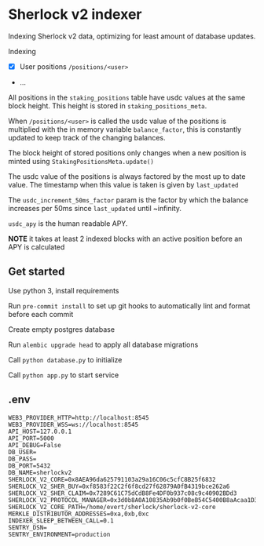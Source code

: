 # Sherlock v2 indexer

Indexing Sherlock v2 data, optimizing for least amount of database updates.

Indexing
- [X] User positions `/positions/<user>`
- ...

All positions in the `staking_positions` table have usdc values at the same block height.
This height is stored in `staking_positions_meta`.

When `/positions/<user>` is called the usdc value of the positions is multiplied with the in memory variable `balance_factor`, this is constantly updated to keep track of the changing balances.

The block height of stored positions only changes when a new position is minted using `StakingPositionsMeta.update()`

The usdc value of the positions is always factored by the most up to date value. The timestamp when this value is taken is given by `last_updated`

The `usdc_increment_50ms_factor` param is the factor by which the balance increases per 50ms since `last_updated` until ~infinity.

`usdc_apy` is the human readable APY.

**NOTE** it takes at least 2 indexed blocks with an active position before an APY is calculated

## Get started
Use python 3, install requirements

Run `pre-commit install` to set up git hooks to automatically lint and format before each commit

Create empty postgres database

Run `alembic upgrade head` to apply all database migrations

Call `python database.py` to initialize

Call `python app.py` to start service

## .env

```
WEB3_PROVIDER_HTTP=http://localhost:8545
WEB3_PROVIDER_WSS=ws://localhost:8545
API_HOST=127.0.0.1
API_PORT=5000
API_DEBUG=False
DB_USER=
DB_PASS=
DB_PORT=5432
DB_NAME=sherlockv2
SHERLOCK_V2_CORE=0x8AEA96da625791103a29a16C06c5cfC8B25f6832
SHERLOCK_V2_SHER_BUY=0xf8583f22C2f6f8cd27f62879A0fB4319bce262a6
SHERLOCK_V2_SHER_CLAIM=0x7289C61C75dCdB8Fe4DF0b937c08c9c40902BDd3
SHERLOCK_V2_PROTOCOL_MANAGER=0x3d0b8A0A10835Ab9b0f0BeB54C5400B8aAcaa1D3
SHERLOCK_V2_CORE_PATH=/home/evert/sherlock/sherlock-v2-core
MERKLE_DISTRIBUTOR_ADDRESSES=0xa,0xb,0xc
INDEXER_SLEEP_BETWEEN_CALL=0.1
SENTRY_DSN=
SENTRY_ENVIRONMENT=production
```
